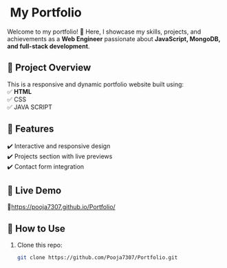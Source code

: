 #  My Portfolio

Welcome to my portfolio! 🚀 Here, I showcase my skills, projects, and achievements as a **Web Engineer** passionate about **JavaScript, MongoDB, and full-stack development**.

## 📂 Project Overview

This is a responsive and dynamic portfolio website built using:\
✅ **HTML**\
✅ CSS\
✅ JAVA SCRIPT

## 🎨 Features

✔️ Interactive and responsive design\
✔️ Projects section with live previews\
✔️ Contact form integration

## 🚀 Live Demo

🔗https://pooja7307.github.io/Portfolio/

## 📜 How to Use

1. Clone this repo:
   ```bash
   git clone https://github.com/Pooja7307/Portfolio.git
   ```

